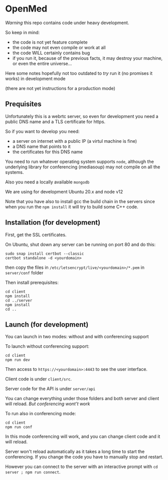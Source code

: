 # OpenMed

*Warning* this repo contains code under heavy development.

So keep in mind:

- the code is not yet feature complete
- the code may not even compile or work at all 
- the code WILL certainly contains bug
- if you run it, because of the previous facts, it may destroy your machine, or even the entire universe...

Here some notes hopefully not too outdated to *try* run it (no promises it works) in development mode

(there are not yet instructions for a production mode)

## Prequisites

Unfortunately this is a webrtc server, so even for development you need a public DNS name and a TLS certificate for https.

So if you want to develop you need:

- a server on internet with a public IP (a virtul machine is fine)
- a DNS name that points to it
- the certificates for this DNS name 

You need to run whatever operating system supports `node`, although the underlying library for conferencing (mediasoup) may not compile on all the systems.

Also you need a locally available  `mongodb`

We are using for development Ubuntu 20.x and node v12

Note that you have also to install gcc the build chain in the servers since when you run the `npm install` it will try to build some C++ code.

## Installation (for development)

First, get the SSL certificates.

On Ubuntu, shut down any server can be running on port 80 and do this:

```
sudo snap install certbot --classic
certbot standalone -d <yourdomain>
```

then copy the files in `/etc/letsencrypt/live/<yourdomain>/*.pem` in `server/conf` folder

Then install prerequisites:

```
cd client
npm install
cd ../server
npm install
cd ..
```

## Launch (for development)

You can launch in two modes: without and with conferencing support

To launch without conferencing support:

```
cd client
npm run dev
```

Then access to `https://<yourdomain>:4443` to see the user interface.


Client code is under `client/src`.

Server code for the API is under `server/api`

You can change everything under those folders and both server and client will reload. *But conferencing wont't work*

To run also in conferencing mode:

```
cd client
npm run conf 
```

In this mode conferencing will work, and you can change client code and it will reload.

Server won't reload automatically as it takes a long time to start the conferencing. If you change the code you have to manually stop and restart.

However you can connect to the server with an interactive prompt with `cd server ; npm run connect`.

